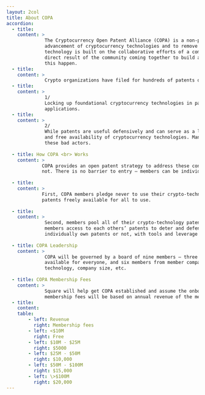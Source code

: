 ```yaml
---
layout: 2col
title: About COPA
accordion:
  - title:
    content: >   
              The Cryptocurrency Open Patent Alliance (COPA) is a non-profit community of like-minded people and companies formed to encourage the adoption and
              advancement of cryptocurrency technologies and to remove patents as a barrier to growth and innovation. COPA acknowledges that cryptocurrency 
              technology is built on the collaborative efforts of a community made up of developers, engineers, and designers. The success of cryptocurrency is a 
              direct result of the community coming together to build and develop upon existing technologies for the benefit of all, and we believe COPA will help 
              this happen.
  - title: 
    content: > 
              Crypto organizations have filed for hundreds of patents on cryptocurrency technology and continue to do so in large numbers, causing some concerns:
  - title:
    content: > 
              1/
              Locking up foundational cryptocurrency technologies in patents stifles innovation and the adoption of these technologies in new and improved
              applications.
  - title:
    content: > 
              2/
              While patents are useful defensively and can serve as a lawsuit deterrent, misguided and offensive use of patents by bad actors threatens the growth
              and free availability of cryptocurrency technologies. Many crypto companies do not own patents and are unable to adequately deter or defend against 
              these bad actors.
              
  - title: How COPA <br> Works
    content: > 
             COPA provides an open patent strategy to address these concerns. Anyone can join and benefit from COPA, regardless of whether they have patents or 
             not. There is no barrier to entry – members can be individuals, start-ups, small companies, or large corporations. This is how COPA works:
             
  - title:
    content: > 
             First, COPA members pledge never to use their crypto-technology patents against anyone, except for defensive reasons, effectively making their 
             patents freely available for all to use.   
             
  - title:
    content: > 
              Second, members pool all of their crypto-technology patents together to form a shared patent library. This collective shield of patents provides 
              members access to each others’ patents to deter and defend against patent aggressors, thereby empowering every member, regardless of whether they 
              individually own patents or not, with tools and leverage to defend themselves against patent aggressors.
              
  - title: COPA Leadership
    content: > 
              COPA will be governed by a board of nine members – three members from the crypto and open source community who work towards making crypto better and 
              available for everyone, and six members from member companies. We will appoint board members based on interest level and diversification in terms of 
              technology, company size, etc.
              
  - title: COPA Membership Fees
    content: > 
              Square will help get COPA established and assume the onboarding and operating expenses for the first year of operation. After the first year, 
              membership fees will be based on annual revenue of the member company as follows:
  - title:
    content:
    table:
        - left: Revenue
          right: Membership fees
        - left: <$10M
          right: Free
        - left: $10M - $25M 
          right: $5000
        - left: $25M - $50M 
          right: $10,000
        - left: $50M - $100M 
          right: $15,000
        - left: \>$100M
          right: $20,000
---
```

